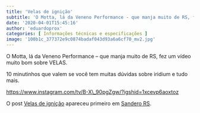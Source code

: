 ```yaml
---
title: 'Velas de ignição'
subtitle: 'O Motta, lá da Veneno Performance - que manja muito de RS, fez um vídeo muito bom sobre VELAS. 10 minutinhos que valem se você tem muitas dúvidas sobre iridium e tudo mais.'
date: '2020-04-01T15:45:16'
author: 'eduardoprox'
categories: [ Informações técnicas e especificações ]
image: '100b1c_377372e9c0874badaf043d93a6a6cf70_mv2.jpg'
---
```


O Motta, lá da Veneno Performance – que manja muito de RS, fez um vídeo muito bom sobre VELAS. 


10 minutinhos que valem se você tem muitas dúvidas sobre iridium e tudo mais.



https://www.instagram.com/tv/B-X\_90pgZgw/?igshid=1xcevp6aoxtoz

O post [Velas de ignição](https://sanderors.com/velas-de-ignicao/) apareceu primeiro em [Sandero RS](https://sanderors.com).

